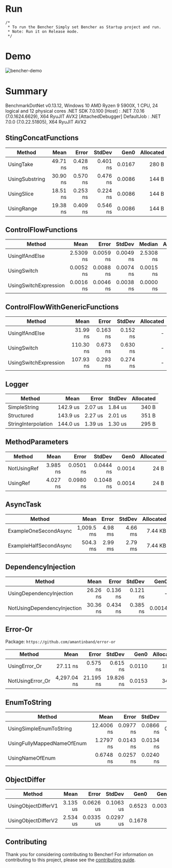 # Run
    /*
     * To run the Bencher Simply set Bencher as Startup project and run.
     * Note: Run it on Release mode.
     */

# Demo
![bencher-demo](https://github.com/SaileshBK/Bencher/assets/101400043/bede4256-912e-450c-8a7c-5c9b26767e78)

# Summary
BenchmarkDotNet v0.13.12, Windows 10
AMD Ryzen 9 5900X, 1 CPU, 24 logical and 12 physical cores
.NET SDK 7.0.100
  [Host]     : .NET 7.0.16 (7.0.1624.6629), X64 RyuJIT AVX2 [AttachedDebugger]
  DefaultJob : .NET 7.0.0 (7.0.22.51805), X64 RyuJIT AVX2

## StingConcatFunctions

| Method              | Mean     | Error    | StdDev   | Gen0   | Allocated |
|-------------------- |---------:|---------:|---------:|-------:|----------:|
| UsingTake      | 49.71 ns | 0.428 ns | 0.401 ns | 0.0167 |     280 B |
| UsingSubstring | 30.90 ns | 0.570 ns | 0.476 ns | 0.0086 |     144 B |
| UsingSlice     | 18.51 ns | 0.253 ns | 0.224 ns | 0.0086 |     144 B |
| UsingRange     | 19.38 ns | 0.409 ns | 0.546 ns | 0.0086 |     144 B |


## ControlFlowFunctions

| Method                     | Mean      | Error     | StdDev    | Median    | Allocated |
|--------------------------- |----------:|----------:|----------:|----------:|----------:|
| UsingIfAndElse        | 2.5309 ns | 0.0059 ns | 0.0049 ns | 2.5308 ns |         - |
| UsingSwitch           | 0.0052 ns | 0.0088 ns | 0.0074 ns | 0.0015 ns |         - |
| UsingSwitchExpression | 0.0016 ns | 0.0046 ns | 0.0038 ns | 0.0000 ns |         - |

## ControlFlowWithGenericFunctions

| Method                     | Mean      | Error    | StdDev   | Allocated |
|--------------------------- |----------:|---------:|---------:|----------:|
| UsingIfAndElse        |  31.99 ns | 0.163 ns | 0.152 ns |         - |
| UsingSwitch           | 110.30 ns | 0.673 ns | 0.630 ns |         - |
| UsingSwitchExpression | 107.93 ns | 0.293 ns | 0.274 ns |         - |

## Logger

| Method              | Mean     | Error   | StdDev  | Allocated |
|-------------------- |---------:|--------:|--------:|----------:|
| SimpleString        | 142.9 us | 2.07 us | 1.84 us |     340 B |
| Structured          | 143.9 us | 2.27 us | 2.01 us |     351 B |
| StringInterpolation | 144.0 us | 1.39 us | 1.30 us |     295 B |

## MethodParameters

| Method           | Mean     | Error     | StdDev    | Gen0   | Allocated |
|----------------- |---------:|----------:|----------:|-------:|----------:|
| NotUsingRef | 3.985 ns | 0.0501 ns | 0.0444 ns | 0.0014 |      24 B |
| UsingRef    | 4.027 ns | 0.0980 ns | 0.1048 ns | 0.0014 |      24 B |

## AsyncTask

| Method       | Mean       | Error   | StdDev  | Allocated |
|------------- |-----------:|--------:|--------:|----------:|
| ExampleOneSecondAsync | 1,009.5 ms | 4.98 ms | 4.66 ms |   7.44 KB |
| ExampleHalfSecondAsync |   504.3 ms | 2.99 ms | 2.79 ms |   7.44 KB |

## DependencyInjection

| Method                      | Mean     | Error    | StdDev   | Gen0   | Allocated |
|---------------------------- |---------:|---------:|---------:|-------:|----------:|
| UsingDependencyInjection    | 26.26 ns | 0.136 ns | 0.121 ns |      - |         - |
| NotUsingDependencyInjection | 30.36 ns | 0.434 ns | 0.385 ns | 0.0014 |      24 B |

## Error-Or
 Package: `https://github.com/amantinband/error-or`

| Method           | Mean        | Error     | StdDev    | Gen0   | Allocated |
|----------------- |------------:|----------:|----------:|-------:|----------:|
| UsingError_Or    |    27.11 ns |  0.575 ns |  0.615 ns | 0.0110 |     184 B |
| NotUsingError_Or | 4,297.04 ns | 21.195 ns | 19.826 ns | 0.0153 |     344 B |

## EnumToString
| Method                     | Mean       | Error     | StdDev    | Gen0   | Allocated |
|--------------------------- |-----------:|----------:|----------:|-------:|----------:|
| UsingSimpleEnumToString    | 12.4006 ns | 0.0977 ns | 0.0866 ns | 0.0014 |      24 B |
| UsingFullyMappedNameOfEnum |  1.2797 ns | 0.0143 ns | 0.0134 ns |      - |         - |
| UsingNameOfEnum            |  0.6748 ns | 0.0257 ns | 0.0240 ns |      - |         - |

## ObjectDiffer
| Method              | Mean     | Error     | StdDev    | Gen0   | Gen1   | Allocated |
|-------------------- |---------:|----------:|----------:|-------:|-------:|----------:|
| UsingObjectDifferV1 | 3.135 us | 0.0626 us | 0.1063 us | 0.6523 | 0.0038 |  10.69 KB |
| UsingObjectDifferV2 | 2.534 us | 0.0335 us | 0.0297 us | 0.1678 |      - |   2.77 KB |

## Contributing
Thank you for considering contributing to Bencher! 
For information on contributing to this project, please see the [contributing guide](.github/CONTRIBUTING.md).